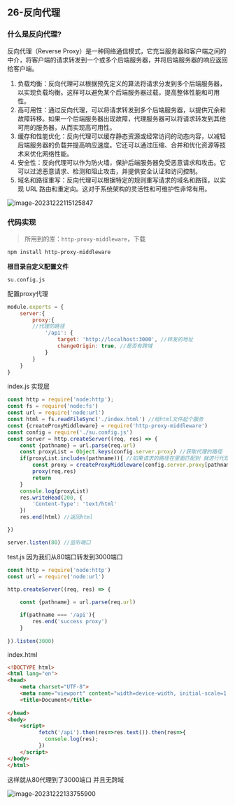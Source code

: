 ## 26-反向代理

### 什么是反向代理?

反向代理（Reverse Proxy）是一种网络通信模式，它充当服务器和客户端之间的中介，将客户端的请求转发到一个或多个后端服务器，并将后端服务器的响应返回给客户端。

1. 负载均衡：反向代理可以根据预先定义的算法将请求分发到多个后端服务器，以实现负载均衡。这样可以避免某个后端服务器过载，提高整体性能和可用性。
2. 高可用性：通过反向代理，可以将请求转发到多个后端服务器，以提供冗余和故障转移。如果一个后端服务器出现故障，代理服务器可以将请求转发到其他可用的服务器，从而实现高可用性。
3. 缓存和性能优化：反向代理可以缓存静态资源或经常访问的动态内容，以减轻后端服务器的负载并提高响应速度。它还可以通过压缩、合并和优化资源等技术来优化网络性能。
4. 安全性：反向代理可以作为防火墙，保护后端服务器免受恶意请求和攻击。它可以过滤恶意请求、检测和阻止攻击，并提供安全认证和访问控制。
5. 域名和路径重写：反向代理可以根据特定的规则重写请求的域名和路径，以实现 URL 路由和重定向。这对于系统架构的灵活性和可维护性非常有用。

![image-20231222115125847](https://chen-1320883525.cos.ap-chengdu.myqcloud.com/img/image-20231222115125847.png)

### 代码实现

> 所用到的库：`http-proxy-middleware`，下载

```bash
npm install http-proxy-middleware
```

**根目录自定义配置文件**

`su.config.js`

配置proxy代理

```js
module.exports = {
    server:{
        proxy:{
        //代理的路径
            '/api': {
                target: 'http://localhost:3000', //转发的地址
                changeOrigin: true, //是否有跨域
            }
        }
    }
}
```

index.js 实现层

```js
const http = require('node:http');
const fs = require('node:fs')
const url = require('node:url')
const html = fs.readFileSync('./index.html') //给html文件起个服务
const {createProxyMiddleware} = require('http-proxy-middleware')
const config = require('./su.config.js')
const server = http.createServer((req, res) => {
    const {pathname} = url.parse(req.url)
    const proxyList = Object.keys(config.server.proxy) //获取代理的路径
    if(proxyList.includes(pathname)){ //如果请求的路径在里面匹配到 就进行代理
        const proxy = createProxyMiddleware(config.server.proxy[pathname]) //代理
        proxy(req,res)
        return
    }
    console.log(proxyList)
    res.writeHead(200, {
        'Content-Type': 'text/html'
    })
    res.end(html) //返回html

})

server.listen(80) //监听端口
```

test.js 因为我们从80端口转发到3000端口

```js
const http = require('node:http')
const url = require('node:url')

http.createServer((req, res) => {
 
    const {pathname} = url.parse(req.url)

    if(pathname === '/api'){
        res.end('success proxy')
    }
    
}).listen(3000)
```

index.html

```html
<!DOCTYPE html>
<html lang="en">
<head>
    <meta charset="UTF-8">
    <meta name="viewport" content="width=device-width, initial-scale=1.0">
    <title>Document</title>
    
</head>
<body>
    <script>
          fetch('/api').then(res=>res.text()).then(res=>{
            console.log(res);
          })
    </script>
</body>
</html>
```

这样就从80代理到了3000端口 并且无跨域

![image-20231222133755900](https://chen-1320883525.cos.ap-chengdu.myqcloud.com/img/image-20231222133755900.png)